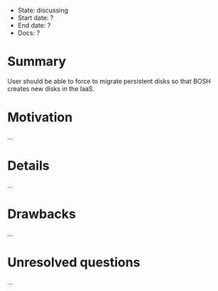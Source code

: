 - State: discussing
- Start date: ?
- End date: ?
- Docs: ?

# Summary

User should be able to force to migrate persistent disks so that BOSH creates new disks in the IaaS.

# Motivation

...

# Details

...

# Drawbacks

...

# Unresolved questions

...
